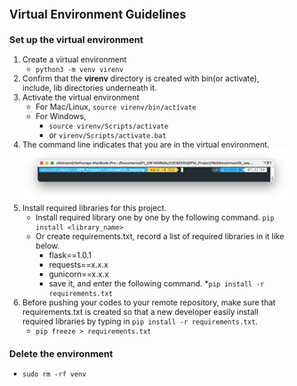 ## Virtual Environment Guidelines

### Set up the virtual environment

1. Create a virtual environment
    * `python3 -m venv virenv`
2. Confirm that the **virenv** directory is created with bin(or activate), include, lib directories underneath it.
3.  Activate the virtual environment
    * For Mac/Linux, `source virenv/bin/activate`
    * For Windows, 
        - `source virenv/Scripts/activate`
        - or `virenv/Scripts/activate.bat`
4. The command line indicates that you are in the virtual environment.
![Untitled](img/virenv1.png)
5. Install required libraries for this project.
    * Install required library one by one by the following command.
    `pip install <library_name>`
    * Or create requirements.txt, record a list of required libraries in it like below.
        - flask==1.0.1
        - requests==x.x.x
        - gunicorn==x.x.x
        - save it, and enter the following command.
            *`pip install -r requirements.txt`
6. Before pushing your codes to your remote repository, make sure that requirements.txt is created so that a new developer easily install required libraries by typing in `pip install -r requirements.txt`.
    * `pip freeze > requirements.txt`

### Delete the environment

* `sudo rm -rf venv`